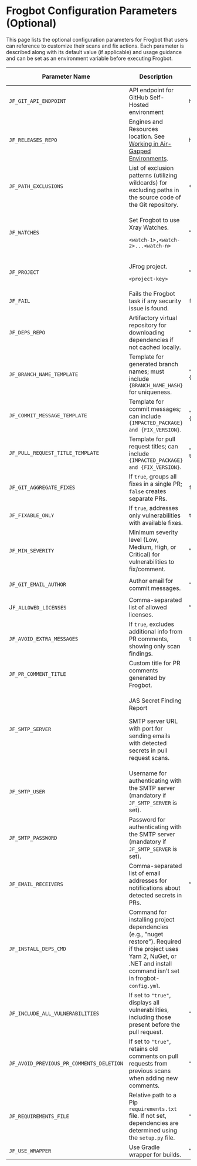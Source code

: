 # Frogbot Configuration Parameters (Optional)

This page lists the optional configuration parameters for Frogbot that users can reference to customize their scans and fix actions. Each parameter is described along with its default value (if applicable) and usage guidance and can be set as an environment variable before executing Frogbot.

| Parameter Name                           | Description                                                                                                                                                                     | Default Value                                                | Repo Scan   | PR Scan     |
| ---------------------------------------- | ------------------------------------------------------------------------------------------------------------------------------------------------------------------------------- | ------------------------------------------------------------ | ----------- | ----------- |
| `JF_GIT_API_ENDPOINT`                    | API endpoint for GitHub Self-Hosted environment                                                                                                                                 | `https://api.github.com`                                     | ✔️          | ✔️          |
| `JF_RELEASES_REPO`                       | Engines and Resources location. See [Working in Air-Gapped Environments](../../working-in-air-gapped-environments.md).                                                          | `https://releases.jfrog.io`                                  | ✔️          | ✔️          |
| `JF_PATH_EXCLUSIONS`                     | List of exclusion patterns (utilizing wildcards) for excluding paths in the source code of the Git repository.                                                                  | `*git*`;`*node_modules*`;`*target*`;`*venv*`;`*test*`        | ✔️          | ✔️          |
| `JF_WATCHES`                             | <p>Set Frogbot to use Xray Watches.</p><p><code>&#x3C;watch-1>,&#x3C;watch-2>...&#x3C;watch-n></code></p>                                                                       | “”                                                           | ✔️          | ✔️          |
| `JF_PROJECT`                             | <p>JFrog project.</p><p><code>&#x3C;project-key></code></p>                                                                                                                     | “”                                                           | ✔️          | ✔️          |
| `JF_FAIL`                                | Fails the Frogbot task if any security issue is found.                                                                                                                          | `false`                                                      | <p><br></p> | ✔️          |
| `JF_DEPS_REPO`                           | Artifactory virtual repository for downloading dependencies if not cached locally.                                                                                              | “”                                                           | ✔️          | ✔️          |
| `JF_BRANCH_NAME_TEMPLATE`                | Template for generated branch names; must include `{BRANCH_NAME_HASH}` for uniqueness.                                                                                          | `"frogbot-{IMPACTED_PACKAGE}-{BRANCH_NAME_HASH}"`            | ✔️          | <p><br></p> |
| `JF_COMMIT_MESSAGE_TEMPLATE`             | Template for commit messages; can include `{IMPACTED_PACKAGE} and {FIX_VERSION}`.                                                                                               | `"Upgrade {IMPACTED_PACKAGE} to {FIX_VERSION}"`              | ✔️          | <p><br></p> |
| `JF_PULL_REQUEST_TITLE_TEMPLATE`         | Template for pull request titles; can include `{IMPACTED_PACKAGE} and {FIX_VERSION}`.                                                                                           | `"[🐸 Frogbot] Upgrade {IMPACTED_PACKAGE} to {FIX_VERSION}"` | ✔️          | <p><br></p> |
| `JF_GIT_AGGREGATE_FIXES`                 | If `true`, groups all fixes in a single PR; `false` creates separate PRs.                                                                                                       | `false`                                                      | ✔️          | <p><br></p> |
| `JF_FIXABLE_ONLY`                        | If `true`, addresses only vulnerabilities with available fixes.                                                                                                                 | `true`                                                       | ✔️          | <p><br></p> |
| `JF_MIN_SEVERITY`                        | Minimum severity level (Low, Medium, High, or Critical) for vulnerabilities to fix/comment.                                                                                     | “”                                                           | ✔️          | ✔️          |
| `JF_GIT_EMAIL_AUTHOR`                    | Author email for commit messages.                                                                                                                                               | `"eco-system+frogbot@jfrog.com"`                             | ✔️          | <p><br></p> |
| J`F_ALLOWED_LICENSES`                    | Comma-separated list of allowed licenses.                                                                                                                                       | “”                                                           | ✔️          | ✔️          |
| `JF_AVOID_EXTRA_MESSAGES`                | If `true`, excludes additional info from PR comments, showing only scan findings.                                                                                               | `true`                                                       | <p><br></p> | ✔️          |
| `JF_PR_COMMENT_TITLE`                    | Custom title for PR comments generated by Frogbot.                                                                                                                              | <p><br></p>                                                  | <p><br></p> | ✔️          |
| `JF_SMTP_SERVER`                         | <p>JAS Secret Finding Report</p><p>SMTP server URL with port for sending emails with detected secrets in pull request scans.</p>                                                | <p><br></p>                                                  | <p><br></p> | ✔️          |
| `JF_SMTP_USER`                           | Username for authenticating with the SMTP server (mandatory if `JF_SMTP_SERVER` is set).                                                                                        | <p><br></p>                                                  | <p><br></p> | ✔️          |
| `JF_SMTP_PASSWORD`                       | Password for authenticating with the SMTP server (mandatory if `JF_SMTP_SERVER` is set).                                                                                        | <p><br></p>                                                  | <p><br></p> | ✔️          |
| `JF_EMAIL_RECEIVERS`                     | Comma-separated list of email addresses for notifications about detected secrets in PRs.                                                                                        | “”                                                           | <p><br></p> | ✔️          |
| `JF_INSTALL_DEPS_CMD`                    | Command for installing project dependencies (e.g., "nuget restore"). Required if the project uses Yarn 2, NuGet, or .NET and install command isn’t set in frogbot-`config.yml`. | <p><br></p>                                                  | ✔️          | ✔️          |
| `JF_INCLUDE_ALL_VULNERABILITIES`         | If set to `"true"`, displays all vulnerabilities, including those present before the pull request.                                                                              | `"false"`                                                    | <p><br></p> | ✔️          |
| `JF_AVOID_PREVIOUS_PR_COMMENTS_DELETION` | If set to `"true"`, retains old comments on pull requests from previous scans when adding new comments.                                                                         | `"false"`                                                    | <p><br></p> | ✔️          |
| `JF_REQUIREMENTS_FILE`                   | Relative path to a Pip `requirements.txt` file. If not set, dependencies are determined using the `setup.py` file.                                                              | `"true"`                                                     | ✔️          | ✔️          |
| `JF_USE_WRAPPER`                         | Use Gradle wrapper for builds.                                                                                                                                                  | `“true”`                                                     | ✔️          | ✔️          |
